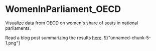 # WomenInParliament_OECD
Visualize data from OECD on women's share of seats in national parliaments.

Read a blog post summarizing the results [here](https://medium.com/@jblistman/congress-is-only-19-women-5471035509fd).
![/"unnamed-chunk-5-1.png"]
